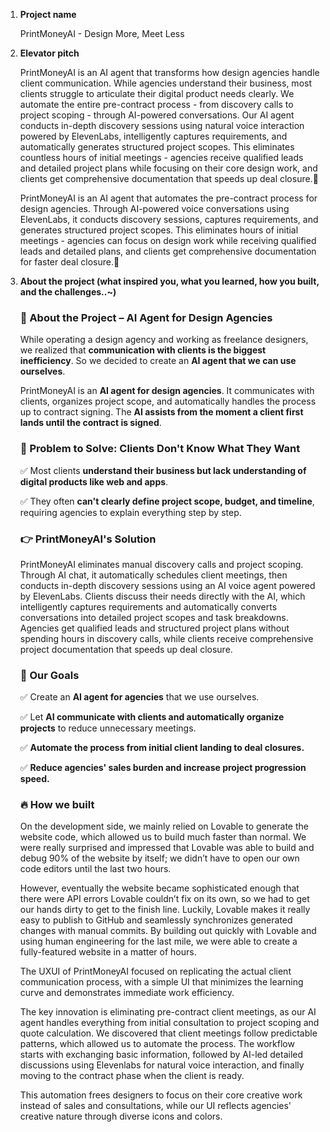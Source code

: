 1. **Project name**
    
    PrintMoneyAI - Design More, Meet Less
    
2. **Elevator pitch**
    
    PrintMoneyAI is an AI agent that transforms how design agencies handle client communication. While agencies understand their business, most clients struggle to articulate their digital product needs clearly. We automate the entire pre-contract process - from discovery calls to project scoping - through AI-powered conversations.
    Our AI agent conducts in-depth discovery sessions using natural voice interaction powered by ElevenLabs, intelligently captures requirements, and automatically generates structured project scopes. This eliminates countless hours of initial meetings - agencies receive qualified leads and detailed project plans while focusing on their core design work, and clients get comprehensive documentation that speeds up deal closure.🚀
    
    PrintMoneyAI is an AI agent that automates the pre-contract process for design agencies. Through AI-powered voice conversations using ElevenLabs, it conducts discovery sessions, captures requirements, and generates structured project scopes. This eliminates hours of initial meetings - agencies can focus on design work while receiving qualified leads and detailed plans, and clients get comprehensive documentation for faster deal closure.🚀
    
4. **About the project (what inspired you, what you learned, how you built, and the challenges..~)**
    
    ### **📌 About the Project – AI Agent for Design Agencies**
    
    While operating a design agency and working as freelance designers, we realized that **communication with clients is the biggest inefficiency**. So we decided to create an **AI agent that we can use ourselves**.
    
    PrintMoneyAI is an **AI agent for design agencies**. It communicates with clients, organizes project scope, and automatically handles the process up to contract signing. The **AI assists from the moment a client first lands until the contract is signed**.
    
    ### **🚨 Problem to Solve: Clients Don't Know What They Want**
    
    ✅ Most clients **understand their business but lack understanding of digital products like web and apps**. 
    
    ✅ They often **can't clearly define project scope, budget, and timeline**, requiring agencies to explain everything step by step.
    
    ### **👉 PrintMoneyAI's Solution**
    
    PrintMoneyAI eliminates manual discovery calls and project scoping. Through AI chat, it automatically schedules client meetings, then conducts in-depth discovery sessions using an AI voice agent powered by ElevenLabs. Clients discuss their needs directly with the AI, which intelligently captures requirements and automatically converts conversations into detailed project scopes and task breakdowns. Agencies get qualified leads and structured project plans without spending hours in discovery calls, while clients receive comprehensive project documentation that speeds up deal closure.
    
    ### **🎯 Our Goals**
    
    ✅ Create an **AI agent for agencies** that we use ourselves. 
    
    ✅ Let **AI communicate with clients and automatically organize projects** to reduce unnecessary meetings. 
    
    ✅ **Automate the process from initial client landing to deal closures.**
    
    ✅ **Reduce agencies' sales burden and increase project progression speed.**
    
    ### 🔥 How we built
    
    On the development side, we mainly relied on Lovable to generate the website code, which allowed us to build much faster than normal. We were really surprised and impressed that Lovable was able to build and debug 90% of the website by itself; we didn’t have to open our own code editors until the last two hours. 
    
    However, eventually the website became sophisticated enough that there were API errors Lovable couldn’t fix on its own, so we had to get our hands dirty to get to the finish line. Luckily, Lovable makes it really easy to publish to GitHub and seamlessly synchronizes generated changes with manual commits. By building out quickly with Lovable and using human engineering for the last mile, we were able to create a fully-featured website in a matter of hours.
    
    The UXUI of PrintMoneyAI focused on replicating the actual client communication process, with a simple UI that minimizes the learning curve and demonstrates immediate work efficiency.
    
    The key innovation is eliminating pre-contract client meetings, as our AI agent handles everything from initial consultation to project scoping and quote calculation. We discovered that client meetings follow predictable patterns, which allowed us to automate the process. The workflow starts with exchanging basic information, followed by AI-led detailed discussions using Elevenlabs for natural voice interaction, and finally moving to the contract phase when the client is ready.
    
    This automation frees designers to focus on their core creative work instead of sales and consultations, while our UI reflects agencies' creative nature through diverse icons and colors.
